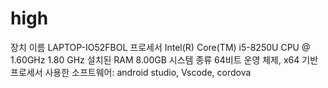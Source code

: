 # high
장치 이름	LAPTOP-IO52FBOL
프로세서	Intel(R) Core(TM) i5-8250U CPU @ 1.60GHz   1.80 GHz
설치된 RAM	8.00GB
시스템 종류	64비트 운영 체제, x64 기반 프로세서
사용한 소프트웨어: android studio, Vscode, cordova
